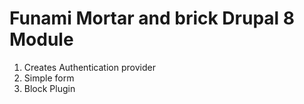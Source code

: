 # Funami Mortar and brick Drupal 8 Module

1. Creates Authentication provider
2. Simple form
3. Block Plugin
